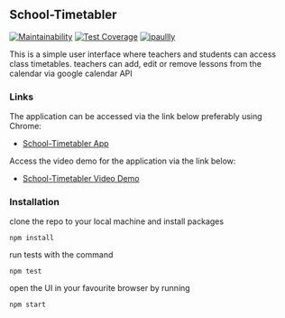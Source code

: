 ## School-Timetabler

[![Maintainability](https://api.codeclimate.com/v1/badges/b3086b9f98e39881a077/maintainability)](https://codeclimate.com/github/ipaullly/school-timetabler/maintainability) [![Test Coverage](https://api.codeclimate.com/v1/badges/b3086b9f98e39881a077/test_coverage)](https://codeclimate.com/github/ipaullly/school-timetabler/test_coverage) [![ipaullly](https://circleci.com/gh/ipaullly/school-timetabler.svg?style=svg)](https://app.circleci.com/pipelines/github/ipaullly)

This is a simple user interface where teachers and students can access class timetables. teachers can add, edit or remove lessons from the calendar via google calendar API

### Links

The application can be accessed via the link below preferably using Chrome:
- [School-Timetabler App](https://school-timetabler.netlify.app/)

Access the video demo for the application via the link below:
- [School-Timetabler Video Demo](https://youtu.be/AFHImkzVKN8)

### Installation

clone the repo to your local machine and install packages
```
npm install
```
run tests with the command
```
npm test
```
open the UI in your favourite browser by running
```
npm start
```
